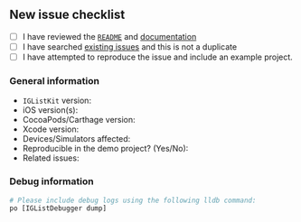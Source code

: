 ## New issue checklist

- [ ] I have reviewed the [`README`](https://github.com/Instagram/IGListKit/blob/main/README.md) and [documentation](http://instagram.github.io/IGListKit)
- [ ] I have searched [existing issues](https://github.com/Instagram/IGListKit/issues) and this is not a duplicate
- [ ] I have attempted to reproduce the issue and include an example project.

### General information

- `IGListKit` version:
- iOS version(s):
- CocoaPods/Carthage version:
- Xcode version:
- Devices/Simulators affected:
- Reproducible in the demo project? (Yes/No):
- Related issues:

### Debug information

```bash
# Please include debug logs using the following lldb command:
po [IGListDebugger dump]
```

